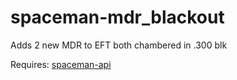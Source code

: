 # spaceman-mdr_blackout
Adds 2 new MDR to EFT both chambered in .300 blk

Requires: [spaceman-api](https://github.com/Spaceman/spaceman-api)

